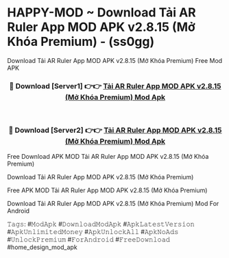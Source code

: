 # HAPPY-MOD ~ Download Tải AR Ruler App MOD APK v2.8.15 (Mở Khóa Premium) - (ss0gg)
Download Tải AR Ruler App MOD APK v2.8.15 (Mở Khóa Premium) Free Mod APK

<div align="center">
<h3>🔴 Download [Server1] 👉👉 <a href="https://apk-comot.site?title=Tải_AR_Ruler_App_MOD_APK_v2.8.15_(Mở_Khóa_Premium)">Tải AR Ruler App MOD APK v2.8.15 (Mở Khóa Premium) Mod Apk</a></h3><br>

<h3>🔴 Download [Server2] 👉👉 <a href="https://apk-comot.site?title=Tải_AR_Ruler_App_MOD_APK_v2.8.15_(Mở_Khóa_Premium)">Tải AR Ruler App MOD APK v2.8.15 (Mở Khóa Premium) Mod Apk</a></h3>
</div>


Free Download APK MOD Tải AR Ruler App MOD APK v2.8.15 (Mở Khóa Premium)

Download Tải AR Ruler App MOD APK v2.8.15 (Mở Khóa Premium) 

Free APK MOD Tải AR Ruler App MOD APK v2.8.15 (Mở Khóa Premium) 

Download Tải AR Ruler App MOD APK v2.8.15 (Mở Khóa Premium) Mod For Android

𝚃𝚊𝚐𝚜: #𝙼𝚘𝚍𝙰𝚙𝚔 #𝙳𝚘𝚠𝚗𝚕𝚘𝚊𝚍𝙼𝚘𝚍𝙰𝚙𝚔 #𝙰𝚙𝚔𝙻𝚊𝚝𝚎𝚜𝚝𝚅𝚎𝚛𝚜𝚒𝚘𝚗 #𝙰𝚙𝚔𝚄𝚗𝚕𝚒𝚖𝚒𝚝𝚎𝚍𝙼𝚘𝚗𝚎𝚢 #𝙰𝚙𝚔𝚄𝚗𝚕𝚘𝚌𝚔𝙰𝚕𝚕 #𝙰𝚙𝚔𝙽𝚘𝙰𝚍𝚜 #𝚄𝚗𝚕𝚘𝚌𝚔𝙿𝚛𝚎𝚖𝚒𝚞𝚖 #𝙵𝚘𝚛𝙰𝚗𝚍𝚛𝚘𝚒𝚍 #𝙵𝚛𝚎𝚎𝙳𝚘𝚠𝚗𝚕𝚘𝚊𝚍 #home_design_mod_apk